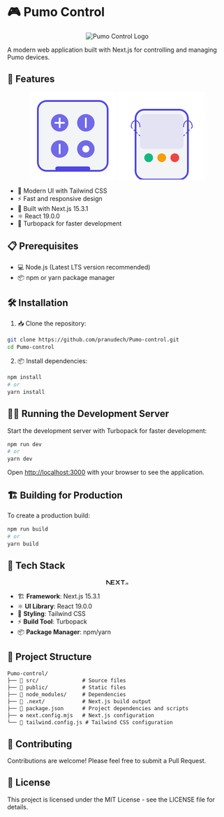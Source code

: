 # 🎮 Pumo Control

<div align="center">
  <img src="public/Pumo-logo.svg" alt="Pumo Control Logo" width="200"/>
</div>

A modern web application built with Next.js for controlling and managing Pumo devices.

## 🚀 Features

<div align="center">
  <img src="public/control-panel.svg" alt="Control Panel" width="200"/>
  <img src="public/device-status.svg" alt="Device Status" width="200"/>
</div>

- 🎨 Modern UI with Tailwind CSS
- ⚡ Fast and responsive design
- 🔧 Built with Next.js 15.3.1
- ⚛️ React 19.0.0
- 🚄 Turbopack for faster development

## 📋 Prerequisites

- 💻 Node.js (Latest LTS version recommended)
- 📦 npm or yarn package manager

## 🛠️ Installation

1. 📥 Clone the repository:
```bash
git clone https://github.com/pranudech/Pumo-control.git
cd Pumo-control
```

2. 📦 Install dependencies:
```bash
npm install
# or
yarn install
```

## 🏃‍♂️ Running the Development Server

Start the development server with Turbopack for faster development:

```bash
npm run dev
# or
yarn dev
```

Open [http://localhost:3000](http://localhost:3000) with your browser to see the application.

## 🏗️ Building for Production

To create a production build:

```bash
npm run build
# or
yarn build
```

## 🧰 Tech Stack

<div align="center">
  <img src="public/next.svg" alt="Next.js" width="50"/>
</div>

- 🏗️ **Framework**: Next.js 15.3.1
- ⚛️ **UI Library**: React 19.0.0
- 🎨 **Styling**: Tailwind CSS
- ⚡ **Build Tool**: Turbopack
- 📦 **Package Manager**: npm/yarn

## 📁 Project Structure

```
Pumo-control/
├── 📂 src/              # Source files
├── 📂 public/           # Static files
├── 📂 node_modules/     # Dependencies
├── 📂 .next/            # Next.js build output
├── 📄 package.json      # Project dependencies and scripts
├── ⚙️ next.config.mjs   # Next.js configuration
└── 🎨 tailwind.config.js # Tailwind CSS configuration
```

## 🤝 Contributing

Contributions are welcome! Please feel free to submit a Pull Request.

## 📄 License

This project is licensed under the MIT License - see the LICENSE file for details.
